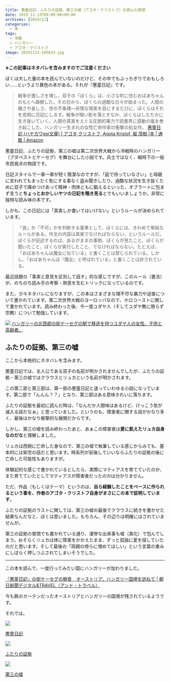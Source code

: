 ```yaml
---
title: 悪童日記、ふたりの証拠、第三の嘘（アゴタ・クリストフ）を読んだ感想
date: 2019-11-13T09:09:00+09:00
archives: [2019/11]
categories:
  - 本
tags:
  - 冷戦
  - ハンガリー
  - アゴタ・クリストフ
image: 20191113-105633.jpg
---
```

**※この記事はネタバレを含みますのでご注意ください**

ぼくは大した量の本を読んでいないのだけど、その中でもぶっちぎりでおもしろい……というより異色の本がある。それが『悪童日記』です。

<!--more-->

> 戦争が激しさを増し、双子の「ぼくら」は、小さな町に住むおばあちゃんのもとへ疎開した。その日から、ぼくらの過酷な日々が始まった。人間の醜さや哀しさ、世の不条理―非情な現実を目にするたびに、ぼくらはそれを克明に日記にしるす。戦争が暗い影を落とすなか、ぼくらはしたたかに生き抜いていく。人間の真実をえぐる圧倒的筆力で読書界に感動の嵐を巻き起こした、ハンガリー生まれの女性亡命作家の衝撃の処女作。
> [悪童日記 (ハヤカワepi文庫) | アゴタ クリストフ, Agota Kristof, 堀 茂樹 |本 | 通販 | Amazon](https://www.amazon.co.jp/%E6%82%AA%E7%AB%A5%E6%97%A5%E8%A8%98-%E3%83%8F%E3%83%A4%E3%82%AB%E3%83%AFepi%E6%96%87%E5%BA%AB-%E3%82%A2%E3%82%B4%E3%82%BF-%E3%82%AF%E3%83%AA%E3%82%B9%E3%83%88%E3%83%95/dp/4151200029/ref=sr_1_1?__mk_ja_JP=%E3%82%AB%E3%82%BF%E3%82%AB%E3%83%8A&keywords=%E6%82%AA%E7%AB%A5%E6%97%A5%E8%A8%98&qid=1573518469&s=books&sr=1-1)

悪童日記、ふたりの証拠、第三の嘘は第二次世界大戦から冷戦時のハンガリー（ブダペストとケーセグ）を舞台にした小説です。兵士ではなく、戦時下の一般市民視点の物語です。

日記スタイルで一章一章が短く簡潔なのですが、「庭で待っていなさい」と母親に言われてもまったく気にする事なく盗み聞きしたり、過酷な状況を生き抜くために双子で痛めつけあって精神・肉体ともに鍛えるといった、オブラートに包まず言うと**ちょっとおかしいヤツの日記を覗き見る**とでもいいましょうか。非常に独特な読み味の本です。

しかも、この日記には「真実しか書いてはいけない」というルールが決められています。

> 「良」か「不可」かを判断する基準として、ぼくらには、きわめて単純なルールがある。作文の内容は真実でなければならない、というルールだ。ぼくらが記述するのは、あるがままの事物、ぼくらが見たこと、ぼくらが聞いたこと、ぼくらが実行したこと、でなければならない。たとえば、「おばあちゃんは魔女に似ている」と書くことは禁じられている。しかし、「おばあちゃんは『魔女』と呼ばれている」と書くことは許されている。

最近話題の「事実と意見を区別して話す」的な感じですが、このルール（書法）が、のちのち読み手の考察・熟思を生むトリックになっているのです。

また、少々ネタバレになりますが、この本はさまざまな理不尽な暴力や迫害について書かれています。第二次世界大戦のヨーロッパなので、ホロコーストに関して書かれています。読み終わった後、今一度ユダヤ人（そしてユダヤ教に限らず宗教）について勉強しています。

![](https://encyclopedia.ushmm.org/images/large/382d5a54-f6e6-4c5c-bfd9-021135aff01c.jpg.pagespeed.ce._3j04SidMS.jpg)
[ハンガリーの北西部の街ケーセグの駅で移送を待つユダヤ人の女性、子供と高齢者。](https://encyclopedia.ushmm.org/content/ja/photo/deportation-from-koszeg)

## ふたりの証拠、第三の嘘

ここから本格的にネタバレを含みます。

悪童日記では、主人公である双子の名前が明かされませんでしたが、ふたりの証拠・第三の嘘ではクラウスとリュカという名前が明かされます。

この第二部と第三部は、第一部の悪童日記と違っていわゆる小説になっています。第二部で「んんん？？」となり、第三部はある意味きれいに落ちます。

ふたりの証拠を最初に読んだ時は、「なんだか人間味はあるけど、けっこう気が滅入る話だなぁ」と思っていました。というのも、障害者に関する話がかなり多く、最後はかなり衝撃的な展開だからです。

しかし、第三の嘘を読み終わったあと、あぁこの障害者は**愛に飢えたリュカ自身なのだな**と理解しました。

リュカは西側に亡命した身なので、第三の嘘で執筆している感じからみても、基本的には架空の話だと思います。時系列が前後していいならふたりの証拠の後に亡命した可能性もありますが。

体験記的な感じで書かれているとしたら、実際にマティアスを育てていたのか、また育てていたとしてマティアスが障害者だったのかは分かりません。

ただ、作品（もしくはテーマ）というのは、**自ら経験したことをベースに作られるという事を、作者のアゴタ・クリストフ自身がまさにこの本で証明しています**。

ふたりの証拠のラストに関しては、第三の嘘の最後でクラウスに続きを書かせた結果なんだなと、ぼくは思いました。もちろん、その辺りは明確にはされていませんが。

第三の証拠の冒頭でも書かれている通り、凄惨な出来事も嘘（美化）で包んでしまう。おそらくリュカは体に障害をかかえたまま、ずっと孤独に愛を探していたのだと思います。そして最後の「両親の傍らに埋めてほしい」という言葉の重みにしばらく押しつぶされてしまいそうでした。

---

この本を読んで、一度行ってみたい国にハンガリーが加わりました。

[『悪童日記』の街ケーセグの朝食　オーストリア、ハンガリー国境を訪ねて | 朝日新聞デジタル&TRAVEL（アンド・トラベル）](https://www.asahi.com/and_travel/20180514/12987/)

今も鉄のカーテンだったオーストリアとハンガリーの国境が残されているようです。

それでは。

<div class="amazfy">
<a href="https://www.amazon.co.jp/dp/4151200029?tag=t4traw-22">
<img src="https://ws-fe.amazon-adsystem.com/widgets/q?_encoding=UTF8&ASIN=4151200029&Format=_SL250_&ID=AsinImage&MarketPlace=JP&ServiceVersion=20070822&WS=1&tag=t4traw-22&language=ja_JP">
<p>悪童日記</p>
</a>
</div>

<div class="amazfy">
<a href="https://www.amazon.co.jp/dp/4151200126?tag=t4traw-22">
<img src="https://ws-fe.amazon-adsystem.com/widgets/q?_encoding=UTF8&ASIN=4151200126&Format=_SL250_&ID=AsinImage&MarketPlace=JP&ServiceVersion=20070822&WS=1&tag=t4traw-22&language=ja_JP">
<p>ふたりの証拠</p>
</a>
</div>

<div class="amazfy">
<a href="https://www.amazon.co.jp/dp/4151200169?tag=t4traw-22">
<img src="https://ws-fe.amazon-adsystem.com/widgets/q?_encoding=UTF8&ASIN=4151200169&Format=_SL250_&ID=AsinImage&MarketPlace=JP&ServiceVersion=20070822&WS=1&tag=t4traw-22&language=ja_JP">
<p>第三の嘘</p>
</a>
</div>